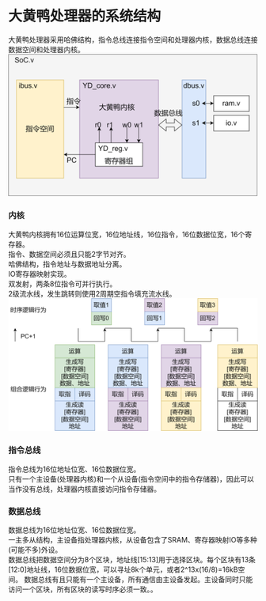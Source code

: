 # 大黄鸭处理器的系统结构
大黄鸭处理器采用哈佛结构，指令总线连接指令空间和处理器内核，数据总线连接数据空间和处理器内核。  
![大黄鸭SoC结构](pic/png/soc.png)
### 内核
大黄鸭内核拥有16位运算位宽，16位地址线，16位指令，16位数据位宽，16个寄存器。  
指令、数据空间必须且只能2字节对齐。  
哈佛结构，指令地址与数据地址分离。  
IO寄存器映射实现。  
双发射，两条8位指令可并行执行。  
2级流水线，发生跳转则使用2周期空指令填充流水线。  
![流水线功能](../pic/png/%E6%B5%81%E6%B0%B4%E7%BA%BF%E6%96%B9%E6%A1%88.png)

### 指令总线
指令总线为16位地址位宽、16位数据位宽。  
只有一个主设备(处理器内核)和一个从设备(指令空间中的指令存储器)，因此可以当作没有总线，处理器内核直接访问指令存储器。
### 数据总线
数据总线为16位地址位宽、16位数据位宽。  
一主多从结构，主设备指处理器内核，从设备包含了SRAM、寄存器映射IO等多种(可能不多)外设。  
数据总线把数据空间分为8个区块，地址线[15:13]用于选择区块。每个区块有13条[12:0]地址线，16位数据位宽，可以寻址8k个单元，或者2^13x(16/8)=16kB空间。
数据总线有且只能有一个主设备，所有通信由主设备发起。主设备同时只能访问一个区块，所有区块的读写时序必须一致。。